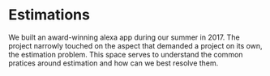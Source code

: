 # Estimations

We built an award-winning alexa app during our summer in 2017. The project narrowly touched on the aspect that demanded a project on its own, the estimation problem. This space serves to understand the common pratices around estimation and how can we best resolve them.
